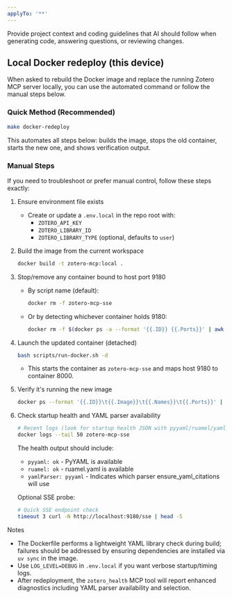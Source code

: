 ```yaml
---
applyTo: '**'
---
```

Provide project context and coding guidelines that AI should follow when generating code, answering questions, or reviewing changes.

## Local Docker redeploy (this device)

When asked to rebuild the Docker image and replace the running Zotero MCP server locally, you can use the automated command or follow the manual steps below.

### Quick Method (Recommended)

```bash
make docker-redeploy
```

This automates all steps below: builds the image, stops the old container, starts the new one, and shows verification output.

### Manual Steps

If you need to troubleshoot or prefer manual control, follow these steps exactly:

1. Ensure environment file exists
	- Create or update a `.env.local` in the repo root with:
	  - `ZOTERO_API_KEY`
	  - `ZOTERO_LIBRARY_ID`
	  - `ZOTERO_LIBRARY_TYPE` (optional, defaults to `user`)

2. Build the image from the current workspace
	```bash
	docker build -t zotero-mcp:local .
	```

3. Stop/remove any container bound to host port 9180
	- By script name (default):
	  ```bash
	  docker rm -f zotero-mcp-sse
	  ```
	- Or by detecting whichever container holds 9180:
	  ```bash
	  docker rm -f $(docker ps -a --format '{{.ID}} {{.Ports}}' | awk '/0.0.0.0:9180->8000/ {print $1}')
	  ```

4. Launch the updated container (detached)
	```bash
	bash scripts/run-docker.sh -d
	```
	- This starts the container as `zotero-mcp-sse` and maps host 9180 to container 8000.

5. Verify it's running the new image
	```bash
	docker ps --format '{{.ID}}\t{{.Image}}\t{{.Names}}\t{{.Ports}}' | grep 9180
	```
	
6. Check startup health and YAML parser availability
	```bash
	# Recent logs (look for startup health JSON with pyyaml/ruamel/yamlParser fields)
	docker logs --tail 50 zotero-mcp-sse
	```
	
	The health output should include:
	- `pyyaml: ok` - PyYAML is available
	- `ruamel: ok` - ruamel.yaml is available  
	- `yamlParser: pyyaml` - Indicates which parser ensure_yaml_citations will use
	
	Optional SSE probe:
	```bash
	# Quick SSE endpoint check
	timeout 3 curl -N http://localhost:9180/sse | head -5
	```

Notes
- The Dockerfile performs a lightweight YAML library check during build; failures should be addressed by ensuring dependencies are installed via `uv sync` in the image.
- Use `LOG_LEVEL=DEBUG` in `.env.local` if you want verbose startup/timing logs.
- After redeployment, the `zotero_health` MCP tool will report enhanced diagnostics including YAML parser availability and selection.